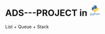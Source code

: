 # ADS---PROJECT in <img src="https://raw.githubusercontent.com/devicons/devicon/master/icons/python/python-original-wordmark.svg" alt="python" width="35" height="35" />
List + Queue + Stack
